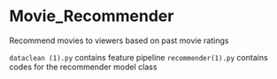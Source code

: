 # Movie_Recommender
Recommend movies to viewers based on past movie ratings

`dataclean (1).py` contains feature pipeline
`recommender(1).py` contains codes for the recommender model class
